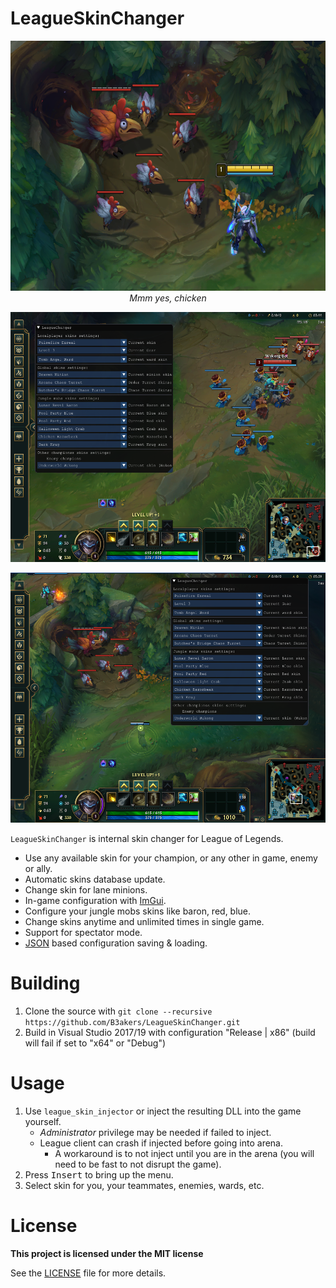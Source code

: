 # LeagueSkinChanger
<p align="center">
  <img height=400 src="/img/main.png" >
  <br>
  <i>Mmm yes, chicken</i>
</p>

<p align="center">
  <img height=400 src="/img/ss1.png" >
  <br>
</p>

<p align="center">
  <img height=400 src="/img/ss2.png" >
  <br>
</p>

`LeagueSkinChanger` is internal skin changer for League of Legends.

- Use any available skin for your champion, or any other in game, enemy or ally.
- Automatic skins database update.
- Change skin for lane minions.
- In-game configuration with <a href="https://github.com/ocornut/imgui">ImGui</a>.
- Configure your jungle mobs skins like baron, red, blue.
- Change skins anytime and unlimited times in single game.
- Support for spectator mode.
- <a href="https://github.com/nlohmann/json">JSON</a> based configuration saving & loading.

# Building
1. Clone the source with `git clone --recursive https://github.com/B3akers/LeagueSkinChanger.git`
2. Build in Visual Studio 2017/19 with configuration "Release | x86" (build will fail if set to "x64" or "Debug")

# Usage
1. Use `league_skin_injector` or inject the resulting DLL into the game yourself.
   - *Administrator* privilege may be needed if failed to inject.
   - League client can crash if injected before going into arena.
      - A workaround is to not inject until you are in the arena (you will need to be fast to not disrupt the game).
2. Press <kbd>Insert</kbd> to bring up the menu.
3. Select skin for you, your teammates, enemies, wards, etc.

# License
<b>This project is licensed under the MIT license</b>

See the <a href="https://github.com/b3akers/LeagueSkinChanger/blob/master/LICENSE">LICENSE</a> file for more details.
